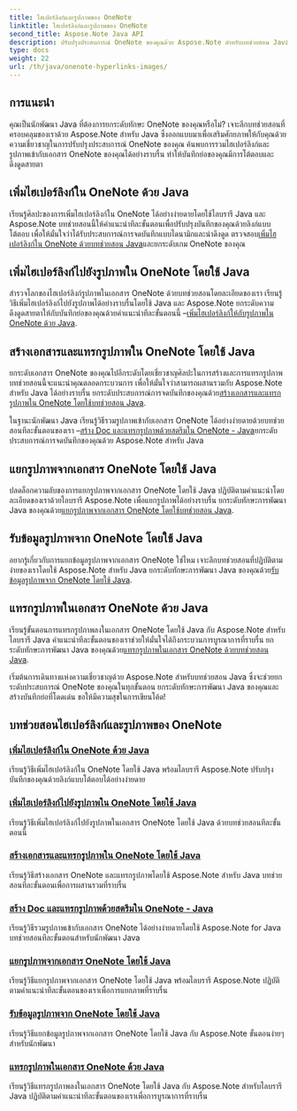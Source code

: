 ```yaml
---
title: ไฮเปอร์ลิงก์และรูปภาพของ OneNote
linktitle: ไฮเปอร์ลิงก์และรูปภาพของ OneNote
second_title: Aspose.Note Java API
description: ปรับปรุงประสบการณ์ OneNote ของคุณด้วย Aspose.Note สำหรับบทช่วยสอน Java เรียนรู้วิธีการเพิ่มไฮเปอร์ลิงก์ แทรกรูปภาพ และแยกข้อมูลรูปภาพได้อย่างราบรื่นด้วยการพัฒนา Java
type: docs
weight: 22
url: /th/java/onenote-hyperlinks-images/
---
```


## การแนะนำ

คุณเป็นนักพัฒนา Java ที่ต้องการยกระดับทักษะ OneNote ของคุณหรือไม่? เจาะลึกบทช่วยสอนที่ครอบคลุมของเราด้วย Aspose.Note สำหรับ Java ซึ่งออกแบบมาเพื่อเสริมศักยภาพให้กับคุณด้วยความเชี่ยวชาญในการปรับปรุงประสบการณ์ OneNote ของคุณ ค้นพบการรวมไฮเปอร์ลิงก์และรูปภาพเข้ากับเอกสาร OneNote ของคุณได้อย่างราบรื่น ทำให้บันทึกย่อของคุณมีการโต้ตอบและดึงดูดสายตา

## เพิ่มไฮเปอร์ลิงก์ใน OneNote ด้วย Java
 เรียนรู้ศิลปะของการเพิ่มไฮเปอร์ลิงก์ใน OneNote ได้อย่างง่ายดายโดยใช้ไลบรารี Java และ Aspose.Note บทช่วยสอนนี้ให้คำแนะนำทีละขั้นตอนเพื่อปรับปรุงบันทึกของคุณด้วยลิงก์แบบโต้ตอบ เพื่อให้มั่นใจว่าได้รับประสบการณ์การจดบันทึกแบบไดนามิกและน่าดึงดูด ตรวจสอบ[เพิ่มไฮเปอร์ลิงก์ใน OneNote ด้วยบทช่วยสอน Java](./add-hyperlink/)และยกระดับเกม OneNote ของคุณ

## เพิ่มไฮเปอร์ลิงก์ไปยังรูปภาพใน OneNote โดยใช้ Java
 สำรวจโลกของไฮเปอร์ลิงก์รูปภาพในเอกสาร OneNote ด้วยบทช่วยสอนโดยละเอียดของเรา เรียนรู้วิธีเพิ่มไฮเปอร์ลิงก์ไปยังรูปภาพได้อย่างราบรื่นโดยใช้ Java และ Aspose.Note ยกระดับความดึงดูดสายตาให้กับบันทึกย่อของคุณด้วยคำแนะนำทีละขั้นตอนนี้ –[เพิ่มไฮเปอร์ลิงก์ให้กับรูปภาพใน OneNote ด้วย Java](./add-hyperlink-to-image/).

## สร้างเอกสารและแทรกรูปภาพใน OneNote โดยใช้ Java
 ยกระดับเอกสาร OneNote ของคุณไปอีกระดับโดยเชี่ยวชาญศิลปะในการสร้างและการแทรกรูปภาพ บทช่วยสอนนี้จะแนะนำคุณตลอดกระบวนการ เพื่อให้มั่นใจว่าสามารถผสานรวมกับ Aspose.Note สำหรับ Java ได้อย่างราบรื่น ยกระดับประสบการณ์การจดบันทึกของคุณด้วย[สร้างเอกสารและแทรกรูปภาพใน OneNote โดยใช้บทช่วยสอน Java](./build-doc-insert-image/).

 ในฐานะนักพัฒนา Java เรียนรู้วิธีรวมรูปภาพเข้ากับเอกสาร OneNote ได้อย่างง่ายดายด้วยบทช่วยสอนทีละขั้นตอนของเรา –[สร้าง Doc และแทรกรูปภาพด้วยสตรีมใน OneNote - Java](./build-doc-insert-image-stream/)ยกระดับประสบการณ์การจดบันทึกของคุณด้วย Aspose.Note สำหรับ Java

## แยกรูปภาพจากเอกสาร OneNote โดยใช้ Java
 ปลดล็อกความลับของการแยกรูปภาพจากเอกสาร OneNote โดยใช้ Java ปฏิบัติตามคำแนะนำโดยละเอียดของเราด้วยไลบรารี Aspose.Note เพื่อแยกรูปภาพได้อย่างราบรื่น ยกระดับทักษะการพัฒนา Java ของคุณด้วย[แยกรูปภาพจากเอกสาร OneNote โดยใช้บทช่วยสอน Java](./extract-images/).

## รับข้อมูลรูปภาพจาก OneNote โดยใช้ Java
 อยากรู้เกี่ยวกับการแยกข้อมูลรูปภาพจากเอกสาร OneNote ใช่ไหม เจาะลึกบทช่วยสอนที่ปฏิบัติตามง่ายของเราโดยใช้ Aspose.Note สำหรับ Java ยกระดับทักษะการพัฒนา Java ของคุณด้วย[รับข้อมูลรูปภาพจาก OneNote โดยใช้ Java](./get-image-info/).

## แทรกรูปภาพในเอกสาร OneNote ด้วย Java
 เรียนรู้ขั้นตอนการแทรกรูปภาพลงในเอกสาร OneNote โดยใช้ Java กับ Aspose.Note สำหรับไลบรารี Java คำแนะนำทีละขั้นตอนของเราช่วยให้มั่นใจได้ถึงกระบวนการบูรณาการที่ราบรื่น ยกระดับทักษะการพัฒนา Java ของคุณด้วย[แทรกรูปภาพในเอกสาร OneNote ด้วยบทช่วยสอน Java](./insert-image/).

เริ่มต้นการเดินทางแห่งความเชี่ยวชาญด้วย Aspose.Note สำหรับบทช่วยสอน Java ซึ่งจะช่วยยกระดับประสบการณ์ OneNote ของคุณในทุกขั้นตอน ยกระดับทักษะการพัฒนา Java ของคุณและสร้างบันทึกย่อที่โดดเด่น ขอให้มีความสุขในการเขียนโค้ด!
## บทช่วยสอนไฮเปอร์ลิงก์และรูปภาพของ OneNote
### [เพิ่มไฮเปอร์ลิงก์ใน OneNote ด้วย Java](./add-hyperlink/)
เรียนรู้วิธีเพิ่มไฮเปอร์ลิงก์ใน OneNote โดยใช้ Java พร้อมไลบรารี Aspose.Note ปรับปรุงบันทึกของคุณด้วยลิงก์แบบโต้ตอบได้อย่างง่ายดาย
### [เพิ่มไฮเปอร์ลิงก์ไปยังรูปภาพใน OneNote โดยใช้ Java](./add-hyperlink-to-image/)
เรียนรู้วิธีเพิ่มไฮเปอร์ลิงก์ไปยังรูปภาพในเอกสาร OneNote โดยใช้ Java ด้วยบทช่วยสอนทีละขั้นตอนนี้
### [สร้างเอกสารและแทรกรูปภาพใน OneNote โดยใช้ Java](./build-doc-insert-image/)
เรียนรู้วิธีสร้างเอกสาร OneNote และแทรกรูปภาพโดยใช้ Aspose.Note สำหรับ Java บทช่วยสอนทีละขั้นตอนเพื่อการผสานรวมที่ราบรื่น
### [สร้าง Doc และแทรกรูปภาพด้วยสตรีมใน OneNote - Java](./build-doc-insert-image-stream/)
เรียนรู้วิธีรวมรูปภาพเข้ากับเอกสาร OneNote ได้อย่างง่ายดายโดยใช้ Aspose.Note for Java บทช่วยสอนทีละขั้นตอนสำหรับนักพัฒนา Java
### [แยกรูปภาพจากเอกสาร OneNote โดยใช้ Java](./extract-images/)
เรียนรู้วิธีแยกรูปภาพจากเอกสาร OneNote โดยใช้ Java พร้อมไลบรารี Aspose.Note ปฏิบัติตามคำแนะนำทีละขั้นตอนของเราเพื่อการแยกภาพที่ราบรื่น
### [รับข้อมูลรูปภาพจาก OneNote โดยใช้ Java](./get-image-info/)
เรียนรู้วิธีแยกข้อมูลรูปภาพจากเอกสาร OneNote โดยใช้ Java กับ Aspose.Note ขั้นตอนง่ายๆ สำหรับนักพัฒนา
### [แทรกรูปภาพในเอกสาร OneNote ด้วย Java](./insert-image/)
เรียนรู้วิธีแทรกรูปภาพลงในเอกสาร OneNote โดยใช้ Java กับ Aspose.Note สำหรับไลบรารี Java ปฏิบัติตามคำแนะนำทีละขั้นตอนของเราเพื่อการบูรณาการที่ราบรื่น